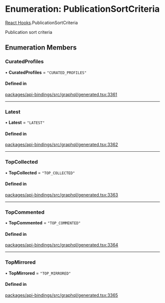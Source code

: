 # Enumeration: PublicationSortCriteria

[React Hooks](../modules/React_Hooks.md).PublicationSortCriteria

Publication sort criteria

## Enumeration Members

### CuratedProfiles

• **CuratedProfiles** = ``"CURATED_PROFILES"``

#### Defined in

[packages/api-bindings/src/graphql/generated.tsx:3361](https://github.com/lens-protocol/lens-sdk/blob/main/packages/api-bindings/src/graphql/generated.tsx#L3361)

___

### Latest

• **Latest** = ``"LATEST"``

#### Defined in

[packages/api-bindings/src/graphql/generated.tsx:3362](https://github.com/lens-protocol/lens-sdk/blob/main/packages/api-bindings/src/graphql/generated.tsx#L3362)

___

### TopCollected

• **TopCollected** = ``"TOP_COLLECTED"``

#### Defined in

[packages/api-bindings/src/graphql/generated.tsx:3363](https://github.com/lens-protocol/lens-sdk/blob/main/packages/api-bindings/src/graphql/generated.tsx#L3363)

___

### TopCommented

• **TopCommented** = ``"TOP_COMMENTED"``

#### Defined in

[packages/api-bindings/src/graphql/generated.tsx:3364](https://github.com/lens-protocol/lens-sdk/blob/main/packages/api-bindings/src/graphql/generated.tsx#L3364)

___

### TopMirrored

• **TopMirrored** = ``"TOP_MIRRORED"``

#### Defined in

[packages/api-bindings/src/graphql/generated.tsx:3365](https://github.com/lens-protocol/lens-sdk/blob/main/packages/api-bindings/src/graphql/generated.tsx#L3365)
